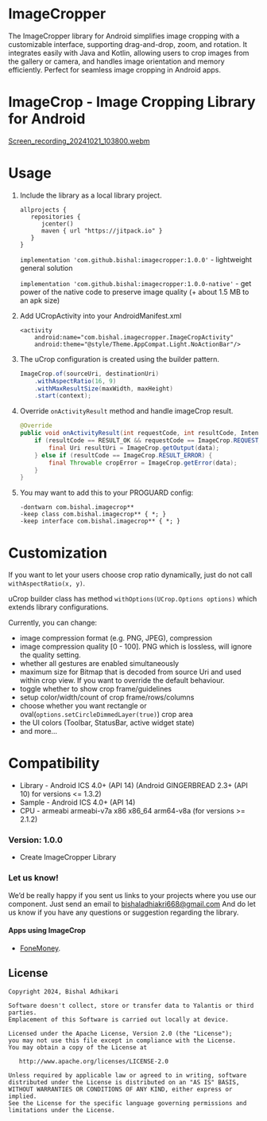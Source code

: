 # ImageCropper
The ImageCropper library for Android simplifies image cropping with a customizable interface, supporting drag-and-drop, zoom, and rotation. It integrates easily with Java and Kotlin, allowing users to crop images from the gallery or camera, and handles image orientation and memory efficiently. Perfect for seamless image cropping in Android apps.
# ImageCrop - Image Cropping Library for Android
[Screen_recording_20241021_103800.webm](https://github.com/user-attachments/assets/6c29b376-7a27-4d7d-9dd0-0863499f8c01)



# Usage

1. Include the library as a local library project.

	```
	allprojects {
	   repositories {
	      jcenter()
	      maven { url "https://jitpack.io" }
	   }
	}
	```

    ``` implementation 'com.github.bishal:imagecropper:1.0.0' ``` - lightweight general solution

    ``` implementation 'com.github.bishal:imagecropper:1.0.0-native' ``` - get power of the native code to preserve image quality (+ about 1.5 MB to an apk size)

2. Add UCropActivity into your AndroidManifest.xml

    ```
    <activity
        android:name="com.bishal.imagecropper.ImageCropActivity"
        android:theme="@style/Theme.AppCompat.Light.NoActionBar"/>
    ```

3. The uCrop configuration is created using the builder pattern.

   ```java
   ImageCrop.of(sourceUri, destinationUri)
       .withAspectRatio(16, 9)
       .withMaxResultSize(maxWidth, maxHeight)
       .start(context);
   ```

4. Override `onActivityResult` method and handle imageCrop result.

    ```java
    @Override
    public void onActivityResult(int requestCode, int resultCode, Intent data) {
        if (resultCode == RESULT_OK && requestCode == ImageCrop.REQUEST_CROP) {
            final Uri resultUri = ImageCrop.getOutput(data);
        } else if (resultCode == ImageCrop.RESULT_ERROR) {
            final Throwable cropError = ImageCrop.getError(data);
        }
    }
    ```

5. You may want to add this to your PROGUARD config:

    ```
    -dontwarn com.bishal.imagecrop**
    -keep class com.bishal.imagecrop** { *; }
    -keep interface com.bishal.imagecrop** { *; }
    ```

# Customization

If you want to let your users choose crop ratio dynamically, just do not call `withAspectRatio(x, y)`.

uCrop builder class has method `withOptions(UCrop.Options options)` which extends library configurations.

Currently, you can change:

   * image compression format (e.g. PNG, JPEG), compression
   * image compression quality [0 - 100]. PNG which is lossless, will ignore the quality setting.
   * whether all gestures are enabled simultaneously
   * maximum size for Bitmap that is decoded from source Uri and used within crop view. If you want to override the default behaviour.
   * toggle whether to show crop frame/guidelines
   * setup color/width/count of crop frame/rows/columns
   * choose whether you want rectangle or oval(`options.setCircleDimmedLayer(true)`) crop area
   * the UI colors (Toolbar, StatusBar, active widget state)
   * and more...

# Compatibility

  * Library - Android ICS 4.0+ (API 14) (Android GINGERBREAD 2.3+ (API 10) for versions <= 1.3.2)
  * Sample - Android ICS 4.0+ (API 14)
  * CPU - armeabi armeabi-v7a x86 x86_64 arm64-v8a (for versions >= 2.1.2)




### Version: 1.0.0

  * Create ImageCropper Library

### Let us know!

We’d be really happy if you sent us links to your projects where you use our component. Just send an email to bishaladhiakri668@gmail.com And do let us know if you have any questions or suggestion regarding the library.

#### Apps using ImageCrop

- [FoneMoney]([https://play.google.com/store/apps/details?id=com.twominds.thirty](https://play.google.com/store/apps/details?id=com.ksp.staremit)).

## License

    Copyright 2024, Bishal Adhikari

    Software doesn't collect, store or transfer data to Yalantis or third parties.
    Emplacement of this Software is carried out locally at device.

    Licensed under the Apache License, Version 2.0 (the "License");
    you may not use this file except in compliance with the License.
    You may obtain a copy of the License at

       http://www.apache.org/licenses/LICENSE-2.0

    Unless required by applicable law or agreed to in writing, software
    distributed under the License is distributed on an "AS IS" BASIS,
    WITHOUT WARRANTIES OR CONDITIONS OF ANY KIND, either express or implied.
    See the License for the specific language governing permissions and
    limitations under the License.
